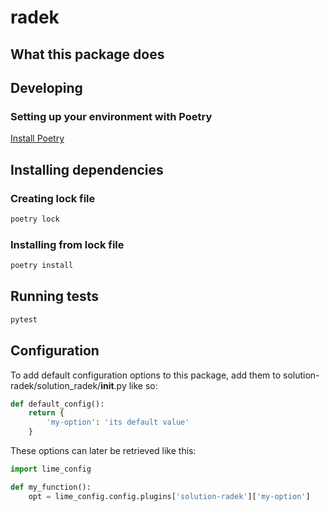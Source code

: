 # radek

[//]: # (Please fill in content about this module.)

## What this package does

[//]: # (Please fill in content about what this module does.)

## Developing

### Setting up your environment with Poetry

[Install Poetry](https://python-poetry.org/docs/#installation)

## Installing dependencies

### Creating lock file

```bash
poetry lock
```

### Installing from lock file

```bash
poetry install
```

## Running tests

```bash
pytest
```

## Configuration

To add default configuration options to this package, add them to solution-radek/solution_radek/__init__.py like so:

```python
def default_config():
    return {
        'my-option': 'its default value'
    }
```

These options can later be retrieved like this:

```python
import lime_config

def my_function():
    opt = lime_config.config.plugins['solution-radek']['my-option']
```
